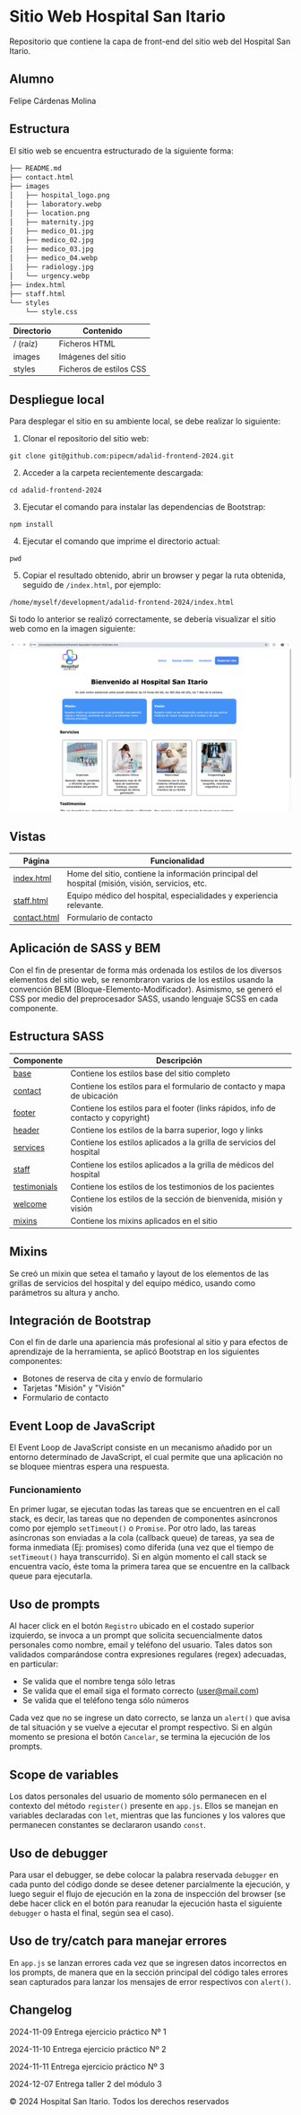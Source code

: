 # Sitio Web Hospital San Itario
Repositorio que contiene la capa de front-end del sitio web del Hospital San Itario.

## Alumno
Felipe Cárdenas Molina

## Estructura
El sitio web se encuentra estructurado de la siguiente forma:

```
├── README.md
├── contact.html
├── images
│   ├── hospital_logo.png
│   ├── laboratory.webp
│   ├── location.png
│   ├── maternity.jpg
│   ├── medico_01.jpg
│   ├── medico_02.jpg
│   ├── medico_03.jpg
│   ├── medico_04.webp
│   ├── radiology.jpg
│   └── urgency.webp
├── index.html
├── staff.html
└── styles
    └── style.css
```

|Directorio|Contenido                   |
|----------|----------------------------|
|/ (raíz)  | Ficheros HTML              |
|images    | Imágenes del sitio         |
|styles    | Ficheros de estilos CSS    |

## Despliegue local
Para desplegar el sitio en su ambiente local, se debe realizar lo siguiente:

1. Clonar el repositorio del sitio web:
```
git clone git@github.com:pipecm/adalid-frontend-2024.git
```

2. Acceder a la carpeta recientemente descargada:
```
cd adalid-frontend-2024
```

3. Ejecutar el comando para instalar las dependencias de Bootstrap:
```
npm install
```

4. Ejecutar el comando que imprime el directorio actual:
```
pwd
```

5. Copiar el resultado obtenido, abrir un browser y pegar la ruta obtenida, seguido de `/index.html`, por ejemplo:

```
/home/myself/development/adalid-frontend-2024/index.html
```

Si todo lo anterior se realizó correctamente, se debería visualizar el sitio web como en la imagen siguiente:

![Sitio web](images/website.png "Sitio web")

## Vistas
|Página                         |Funcionalidad                            |
|-------------------------------|-----------------------------------------|
|[index.html](index.html)       |Home del sitio, contiene la información principal del hospital (misión, visión, servicios, etc.                   |
|[staff.html](staff.html)       |Equipo médico del hospital, especialidades y experiencia relevante.                                 |  
|[contact.html](contact.html)   |Formulario de contacto                 |

## Aplicación de SASS y BEM
Con el fin de presentar de forma más ordenada los estilos de los diversos elementos del sitio web, se renombraron varios de los estilos usando la convención BEM (Bloque-Elemento-Modificador). Asimismo, se generó el CSS por medio del preprocesador SASS, usando lenguaje SCSS en cada componente.

## Estructura SASS
|Componente     |Descripción                                 |
|---------------|--------------------------------------------|
|[base](styles/components/_base.scss)|Contiene los estilos base del sitio completo|
|[contact](styles/components/_contact.scss)|Contiene los estilos para el formulario de contacto y mapa de ubicación|
|[footer](styles/components/_footer.scss)|Contiene los estilos para el footer (links rápidos, info de contacto y copyright)|
|[header](styles/components/_header.scss)|Contiene los estilos de la barra superior, logo y links|
|[services](styles/components/_services.scss)|Contiene los estilos aplicados a la grilla de servicios del hospital|
|[staff](styles/components/_staff.scss)|Contiene los estilos aplicados a la grilla de médicos del hospital|
|[testimonials](styles/components/_testimonials.scss)|Contiene los estilos de los testimonios de los pacientes|
|[welcome](styles/components/_welcome.scss)|Contiene los estilos de la sección de bienvenida, misión y visión|
|[mixins](styles/components/_mixins.scss)|Contiene los mixins aplicados en el sitio|

## Mixins
Se creó un mixin que setea el tamaño y layout de los elementos de las grillas de servicios del hospital y del equipo médico, usando como parámetros su altura y ancho.

## Integración de Bootstrap
Con el fin de darle una apariencia más profesional al sitio y para efectos de aprendizaje de la herramienta, se aplicó Bootstrap en los siguientes componentes:
- Botones de reserva de cita y envío de formulario
- Tarjetas "Misión" y "Visión"
- Formulario de contacto

## Event Loop de JavaScript
El Event Loop de JavaScript consiste en un mecanismo añadido por un entorno determinado de JavaScript, el cual permite que una aplicación no se bloquee mientras espera una respuesta.

### Funcionamiento

En primer lugar, se ejecutan todas las tareas que se encuentren en el call stack, es decir, las tareas que no dependen de componentes asíncronos como por ejemplo `setTimeout()` o `Promise`. Por otro lado, las tareas asíncronas son enviadas a la cola (callback queue) de tareas, ya sea de forma inmediata (Ej: promises) como diferida (una vez que el tiempo de `setTimeout()` haya transcurrido). Si en algún momento el call stack se encuentra vacío, éste toma la primera tarea que se encuentre en la callback queue para ejecutarla.

## Uso de prompts

Al hacer click en el botón `Registro` ubicado en el costado superior izquierdo, se invoca a un prompt que solicita secuencialmente datos personales como nombre, email y teléfono del usuario. Tales datos son validados comparándose contra expresiones regulares (regex) adecuadas, en particular:

* Se valida que el nombre tenga sólo letras
* Se valida que el email siga el formato correcto (user@mail.com)
* Se valida que el teléfono tenga sólo números

Cada vez que no se ingrese un dato correcto, se lanza un `alert()` que avisa de tal situación y se vuelve a ejecutar el prompt respectivo. Si en algún momento se presiona el botón `Cancelar`, se termina la ejecución de los prompts.

## Scope de variables

Los datos personales del usuario de momento sólo permanecen en el contexto del método `register()` presente en `app.js`. Ellos se manejan en variables declaradas con `let`, mientras que las funciones y los valores que permanecen constantes se declararon usando `const`. 

## Uso de debugger

Para usar el debugger, se debe colocar la palabra reservada `debugger` en cada punto del código donde se desee detener parcialmente la ejecución, y luego seguir el flujo de ejecución en la zona de inspección del browser (se debe hacer click en el botón para reanudar la ejecución hasta el siguiente `debugger` o hasta el final, según sea el caso).

## Uso de try/catch para manejar errores

En `app.js` se lanzan errores cada vez que se ingresen datos incorrectos en los prompts, de manera que en la sección principal del código tales errores sean capturados para lanzar los mensajes de error respectivos con `alert()`.

## Changelog
2024-11-09  Entrega ejercicio práctico Nº 1

2024-11-10  Entrega ejercicio práctico Nº 2

2024-11-11  Entrega ejercicio práctico Nº 3

2024-12-07  Entrega taller 2 del módulo 3


© 2024 Hospital San Itario. Todos los derechos reservados